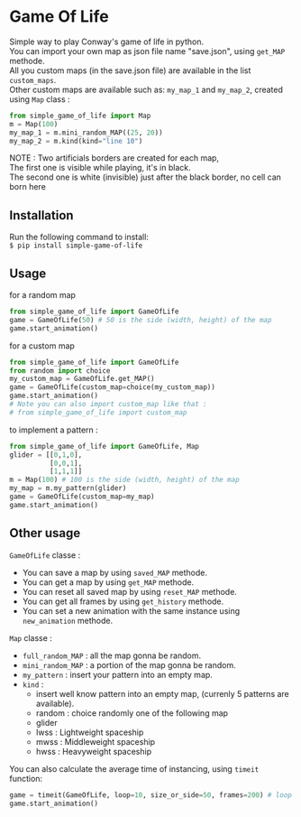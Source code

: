 # Game Of Life

Simple way to play Conway's game of life in python.<br>
You can import your own map as json file name "save.json", using `get_MAP` methode.<br>
All you custom maps (in the save.json file) are available in the list `custom_maps`.<br>
Other custom maps are available such as: `my_map_1` and `my_map_2`, created using `Map` class : <br>
```python
from simple_game_of_life import Map
m = Map(100)
my_map_1 = m.mini_random_MAP((25, 20))
my_map_2 = m.kind(kind="line 10")
```

NOTE : Two artificials borders are created for each map, <br>
The first one is visible while playing, it's in black.<br>
The second one is white (invisible) just after the black border, no cell can born here


## Installation

Run the following command to install:<br>
```$ pip install simple-game-of-life ```

## Usage

for a random map
```python
from simple_game_of_life import GameOfLife
game = GameOfLife(50) # 50 is the side (width, height) of the map
game.start_animation()
```

for a custom map
```python
from simple_game_of_life import GameOfLife
from random import choice
my_custom_map = GameOfLife.get_MAP() 
game = GameOfLife(custom_map=choice(my_custom_map))
game.start_animation()
# Note you can also import custom_map like that :
# from simple_game_of_life import custom_map 
```

to implement a pattern :
```python
from simple_game_of_life import GameOfLife, Map
glider = [[0,1,0],
          [0,0,1],
          [1,1,1]]
m = Map(100) # 100 is the side (width, height) of the map
my_map = m.my_pattern(glider)
game = GameOfLife(custom_map=my_map)
game.start_animation()
```

## Other usage

`GameOfLife` classe :<br>
- You can save a map by using `saved_MAP` methode.<br>
- You can get a map by using `get_MAP` methode.<br>
- You can reset all saved map by using `reset_MAP` methode.<br>
- You can get all frames by using `get_history` methode.<br>
- You can set a new animation with the same instance using `new_animation` methode.<br>


`Map` classe :<br>
- `full_random_MAP` : all the map gonna be random.<br>
- `mini_random_MAP` : a portion of the map gonna be random.<br>
- `my_pattern` : insert your pattern into an empty map.<br>
- `kind` : 
    - insert well know pattern into an empty map, (currenly 5 patterns are available).<br>
    - random : choice randomly one of the following map<br>
    - glider<br>
    - lwss : Lightweight spaceship<br>
    - mwss : Middleweight spaceship<br>
    - hwss : Heavyweight spaceship<br>

You can also calculate the average time of instancing, using `timeit` function:
```python
game = timeit(GameOfLife, loop=10, size_or_side=50, frames=200) # loop : number of loop
game.start_animation()
```